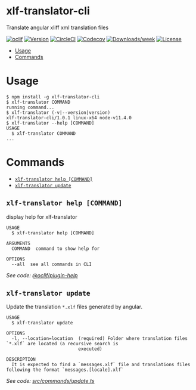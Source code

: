 xlf-translator-cli
==================

Translate angular xliff xml translation files

[![oclif](https://img.shields.io/badge/cli-oclif-brightgreen.svg)](https://oclif.io)
[![Version](https://img.shields.io/npm/v/xlf-translator-cli.svg)](https://npmjs.org/package/xlf-translator-cli)
[![CircleCI](https://circleci.com/gh/leon19/xlf-translator-cli/tree/master.svg?style=shield)](https://circleci.com/gh/leon19/xlf-translator-cli/tree/master)
[![Codecov](https://codecov.io/gh/leon19/xlf-translator-cli/branch/master/graph/badge.svg)](https://codecov.io/gh/leon19/xlf-translator-cli)
[![Downloads/week](https://img.shields.io/npm/dw/xlf-translator-cli.svg)](https://npmjs.org/package/xlf-translator-cli)
[![License](https://img.shields.io/npm/l/xlf-translator-cli.svg)](https://github.com/leon19/xlf-translator-cli/blob/master/package.json)

<!-- toc -->
* [Usage](#usage)
* [Commands](#commands)
<!-- tocstop -->
# Usage
<!-- usage -->
```sh-session
$ npm install -g xlf-translator-cli
$ xlf-translator COMMAND
running command...
$ xlf-translator (-v|--version|version)
xlf-translator-cli/1.0.1 linux-x64 node-v11.4.0
$ xlf-translator --help [COMMAND]
USAGE
  $ xlf-translator COMMAND
...
```
<!-- usagestop -->
# Commands
<!-- commands -->
* [`xlf-translator help [COMMAND]`](#xlf-translator-help-command)
* [`xlf-translator update`](#xlf-translator-update)

## `xlf-translator help [COMMAND]`

display help for xlf-translator

```
USAGE
  $ xlf-translator help [COMMAND]

ARGUMENTS
  COMMAND  command to show help for

OPTIONS
  --all  see all commands in CLI
```

_See code: [@oclif/plugin-help](https://github.com/oclif/plugin-help/blob/v2.1.6/src/commands/help.ts)_

## `xlf-translator update`

Update the translation `*.xlf` files generated by angular.

```
USAGE
  $ xlf-translator update

OPTIONS
  -l, --location=location  (required) Folder where translation files `*.xlf` are located (a recursive search is
                           executed)

DESCRIPTION
  It is expected to find a `messages.xlf` file and translations files following the format `messages.[locale].xlf`
```

_See code: [src/commands/update.ts](https://github.com/leon19/xlf-translator-cli/blob/v1.0.1/src/commands/update.ts)_
<!-- commandsstop -->
